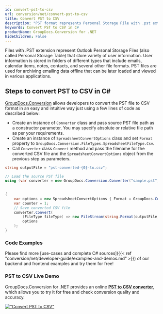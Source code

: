 ```yaml
---
id: convert-pst-to-csv
url: conversion/net/convert-pst-to-csv
title: Convert PST to CSV
description: "PST format represents Personal Storage File with .pst extension. Learn how to convert PST to CSV file programmatically in C# language using GroupDocs.Conversion for .NET library."
keywords: Convert PST to CSV in C#
productName: GroupDocs.Conversion for .NET
hideChildren: False
---
```


Files with .PST extension represent Outlook Personal Storage Files (also called Personal Storage Table) that store variety of user information. User information is stored in folders of different types that include emails, calendar items, notes, contacts, and several other file formats. PST files are used for archiving emailing data offline that can be later loaded and viewed in various applications.

## Steps to convert PST to CSV in C#

[GroupDocs.Conversion](https://products.groupdocs.com/conversion/net) allows developers to convert the PST file to CSV format in an easy and intuitive way just using a few lines of code as described below:

* Create an instance of `Converter` class and pass source PST file path as a constructor parameter. You may specify absolute or relative file path as per your requirements. 
* Create an instance of `SpreadsheetConvertOptions` class and set `Format` property to `GroupDocs.Conversion.FileTypes.SpreadsheetFileType.Csv`.
* Call `Converter` class `Convert` method and pass the filename for the converted CSV file and the `SpreadsheetConvertOptions` object from the previous step as parameters.

```csharp
string outputFile = "pst-converted-{0}-to.csv";

// Load the source PST file
using (var converter = new GroupDocs.Conversion.Converter("sample.pst", fileType => fileType == PersonalStorageFileType.Pst
                                                                                                    ? new PersonalStorageLoadOptions()
                                                                                                    : null))
{
    var options = new SpreadsheetConvertOptions { Format = GroupDocs.Conversion.FileTypes.SpreadsheetFileType.Csv };
	var counter = 1;
    // Save converted CSV file
    converter.Convert(
		(FileType fileType) => new FileStream(string.Format(outputFile, counter++), FileMode.Create),
        options
    );            
}
```

### Code Examples

Please find more [use-cases and complete C# sources]({{< ref "conversion/net/developer-guide/examples-and-demos.md" >}}) of our backend and frontend examples and try them for free!

### PST to CSV Live Demo

GroupDocs.Conversion for .NET provides an online [**PST to CSV converter**](https://products.groupdocs.app/conversion/pst-to-csv), which allows you to try it for free and check conversion quality and accuracy.

[!["Convert PST to CSV"](conversion/net/images/convert-to-csv/convert-pst-to-csv.png)](https://products.groupdocs.app/conversion/pst-to-csv)